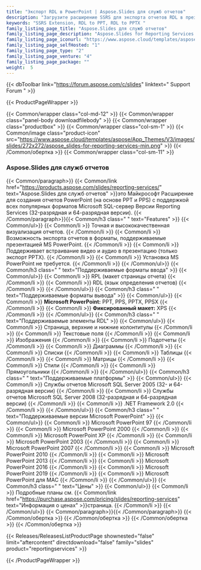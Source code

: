 ```yaml
---
title: "Экспорт RDL в PowerPoint | Aspose.Slides для служб отчетов"
description: "Загрузите расширение SSRS для экспорта отчетов RDL в презентации. Он поддерживает полную спецификацию RDL, и с помощью этого расширения можно настраивать существующие отчеты."
keywords: "SSRS Extension, RDL to PPT, RDL to PPTX "
family_listing_page_title: "Aspose.Slides для служб отчетов"
family_listing_page_description: "Aspose.Slides for Reporting Services — единственное решение на рынке, позволяющее создавать презентации в собственных форматах PowerPoint из служб отчетов Microsoft SQL Server."
family_listing_page_iconurl: "https://www.aspose.cloud/templates/aspose/App_Themes/V3/images/slides/272x272/aspose_slides-for-reporting-services-min.png"
family_listing_page_selfHosted: "1"
family_listing_page_type: "2"
family_listing_page_venture: "4"
family_listing_page_package: ""
weight:  5
---
```


{{< dbToolbar link="https://forum.aspose.com/c/slides" linktext=" Support Forum " >}}


{{< ProductPageWrapper >}}

<!-- ReleasesListProductPage-->
  <!--  {{< Releases/ReleasesListProductPage shownested="false"  limit="beforecontent" directdownload="false" family="slides" product="reportingservices" >}} -->
<!-- /ReleasesListProductPage-->

<!-- ProductPageContent-->
{{< Common/wrapper class="col-md-12" >}}
    {{< Common/wrapper class="panel-body downloadfilebody" >}}
        {{< Common/wrapper class="productbox" >}}
            {{< Common/wrapper class="col-sm-1" >}}
                {{< Common/image class="product-icon" src="https://www.aspose.cloud/templates/aspose/App_Themes/V3/images/slides/272x272/aspose_slides-for-reporting-services-min.png"  >}}
            {{< /Common/обертка >}}
            {{< Common/wrapper class="col-sm-11" >}}
                <h3 class="product-title">Aspose.Slides для служб отчетов</h3>
                {{< Common/paragraph>}}
{{< Common/link href="https://products.aspose.com/slides/reporting-services/" text="Aspose.Slides для служб отчетов"  >}}это Майкрософт
                    Расширение для создания отчетов PowerPoint (на основе PPT и PPS) с поддержкой всех популярных форматов Microsoft
                    SQL-сервер
                    Версии Reporting Services (32-разрядная и 64-разрядная версии).
                    {{< /Common/paragraph>}}{{< Common/h3 class=" " text="Features"  >}}
                     {{< Common/ul>}} 
                           {{< Common/li >}} Точная и высококачественная визуализация отчетов. {{< /Common/li >}}
                           {{< Common/li >}} Возможность экспорта отчетов в форматы, поддерживаемые презентацией MS PowerPoint. {{< /Common/li >}}
                           {{< Common/li >}} Поддерживает встраивание видео и аудио в презентацию (только экспорт PPTX). {{< /Common/li >}}
                           {{< Common/li >}} Установка MS PowerPoint не требуется. {{< /Common/li >}}
                     {{< /Common/ul>}}
                    {{< Common/h3 class=" " text="Поддерживаемые форматы ввода"  >}}
                     {{< Common/ul>}} 
                           {{< Common/li >}} RPL (макет страницы отчета) {{< /Common/li >}}
                           {{< Common/li >}} RDL (язык определения отчетов) {{< /Common/li >}}
                     {{< /Common/ul>}}
                    {{< Common/h3 class=" " text="Поддерживаемые форматы вывода"  >}}
                     {{< Common/ul>}} 
                           {{< Common/li >}} <strong>Microsoft PowerPoint:</strong> PPT, PPS, PPTX, PPSX {{< /Common/li >}}
                           {{< Common/li >}} <strong>Фиксированный макет:</strong> XPS {{< /Common/li >}}
                     {{< /Common/ul>}}
                    {{< Common/h3 class=" " text="Поддерживаемые элементы RDL"  >}}
                     {{< Common/ul>}} 
                           {{< Common/li >}} Страница, верхние и нижние колонтитулы {{< /Common/li >}}
                           {{< Common/li >}} Текстовые поля {{< /Common/li >}}
                           {{< Common/li >}} Изображения {{< /Common/li >}}
                           {{< Common/li >}} Подотчеты {{< /Common/li >}}
                           {{< Common/li >}} Диаграммы {{< /Common/li >}}
                           {{< Common/li >}} Списки {{< /Common/li >}}
                           {{< Common/li >}} Таблицы {{< /Common/li >}}
                           {{< Common/li >}} Матрицы {{< /Common/li >}}
                           {{< Common/li >}} Стили {{< /Common/li >}}
                           {{< Common/li >}} Прямоугольники {{< /Common/li >}}
                     {{< /Common/ul>}}
                    {{< Common/h3 class=" " text="Поддерживаемые платформы"  >}}
                     {{< Common/ul>}} 
                           {{< Common/li >}} Службы отчетов Microsoft SQL Server 2005 (32- и 64-разрядная версии) {{< /Common/li >}}
                           {{< Common/li >}} Службы отчетов Microsoft SQL Server 2008 (32-разрядная и 64-разрядная версии) {{< /Common/li >}}
                           {{< Common/li >}} .NET Framework 2.0 {{< /Common/li >}}
                     {{< /Common/ul>}}
                    {{< Common/h3 class=" " text="Поддерживаемые версии Microsoft PowerPoint"  >}}
                     {{< Common/ul>}} 
                           {{< Common/li >}} Microsoft PowerPoint 97 {{< /Common/li >}}
                           {{< Common/li >}} Microsoft PowerPoint 2000 {{< /Common/li >}}
                           {{< Common/li >}} Microsoft PowerPoint XP {{< /Common/li >}}
                           {{< Common/li >}} Microsoft PowerPoint 2003 {{< /Common/li >}}
                           {{< Common/li >}} Microsoft PowerPoint 2007 {{< /Common/li >}}
                           {{< Common/li >}} Microsoft PowerPoint 2010 {{< /Common/li >}}
                           {{< Common/li >}} Microsoft PowerPoint 2013 {{< /Common/li >}}
                           {{< Common/li >}} Microsoft PowerPoint 2016 {{< /Common/li >}}
                           {{< Common/li >}} Microsoft PowerPoint 2019 {{< /Common/li >}}
                           {{< Common/li >}} Microsoft PowerPoint для MAC {{< /Common/li >}}
                     {{< /Common/ul>}}
                    {{< Common/h3 class=" " text="Цены"  >}}
                     {{< Common/ul>}} 
                           {{< Common/li >}} Подробные планы см.
{{< Common/link href="https://purchase.aspose.com/pricing/slides/reporting-services" text="Информация о ценах"  >}}страница. {{< /Common/li >}}
                     {{< /Common/ul>}}
                {{< Common/paragraph>}}{{< /Common/paragraph>}}
            {{< /Common/обертка >}}
        {{< /Common/обертка >}}
    {{< /Common/обертка >}}
{{< /Common/обертка >}}

<!-- /ProductPageContent-->



<!-- ReleasesListProductPage-->
   {{< Releases/ReleasesListProductPage shownested="false"  limit="aftercontent" directdownload="false" family="slides" product="reportingservices" >}}
<!-- /ReleasesListProductPage-->

{{< /ProductPageWrapper >}}


